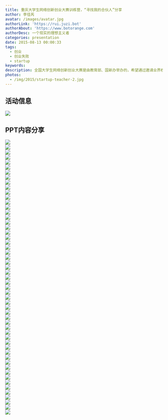 ```yaml
---
title: 重庆大学生网络创新创业大赛训练营，“寻找我的合伙人”分享
author: 李佳芮
avatar: /images/avatar.jpg
authorLink: 'https://rui.juzi.bot'
authorAbout: 'https://www.botorange.com'
authorDesc: 一个现实的理想主义者
categories: presentation
date: 2015-08-13 00:00:33
tags: 
  - 创业 
  - 创业失败 
  - startup
keywords:
description: 全国大学生网络创新创业大赛是由教育部、国新办举办的，希望通过邀请业界权威、资深经理人,企业CEO通过不同形式的授课知道，使得营员做到理论结合实际。我的授课主题是，创业路上，从未言败
photos:
  - /img/2015/startup-teacher-2.jpg
---
```


## 活动信息      
![](/img/2015/startup-teacher-1.jpeg)    

## PPT内容分享

![](/img/2015/startup-teacher-2.jpg)       
![](/img/2015/startup-teacher-3.jpg)              
![](/img/2015/startup-teacher-4.jpg)       
![](/img/2015/startup-teacher-5.jpg)       
![](/img/2015/startup-teacher-6.jpg)       
![](/img/2015/startup-teacher-7.jpg)       
![](/img/2015/startup-teacher-8.jpg)       
![](/img/2015/startup-teacher-9.jpg)       
![](/img/2015/startup-teacher-10.jpg)       
![](/img/2015/startup-teacher-11.jpg)       
![](/img/2015/startup-teacher-12.jpg)       
![](/img/2015/startup-teacher-13.jpg)       
![](/img/2015/startup-teacher-14.jpg)       
![](/img/2015/startup-teacher-15.jpg)       
![](/img/2015/startup-teacher-16.jpg)       
![](/img/2015/startup-teacher-17.jpg)       
![](/img/2015/startup-teacher-18.jpg)       
![](/img/2015/startup-teacher-19.jpg)       
![](/img/2015/startup-teacher-20.jpg)       
![](/img/2015/startup-teacher-21.jpg)       
![](/img/2015/startup-teacher-22.jpg)      
![](/img/2015/startup-teacher-23.jpg)              
![](/img/2015/startup-teacher-24.jpg)       
![](/img/2015/startup-teacher-25.jpg)       
![](/img/2015/startup-teacher-26.jpg)       
![](/img/2015/startup-teacher-27.jpg)       
![](/img/2015/startup-teacher-28.jpg)       
![](/img/2015/startup-teacher-29.jpg)       
![](/img/2015/startup-teacher-30.jpg)       
![](/img/2015/startup-teacher-31.jpg)       
![](/img/2015/startup-teacher-32.jpg)       
![](/img/2015/startup-teacher-33.jpg)       
![](/img/2015/startup-teacher-34.jpg)       
![](/img/2015/startup-teacher-35.jpg)       
![](/img/2015/startup-teacher-36.jpg)       
![](/img/2015/startup-teacher-37.jpg)       
![](/img/2015/startup-teacher-38.jpg)       
![](/img/2015/startup-teacher-39.jpg)       
![](/img/2015/startup-teacher-40.jpg)       
![](/img/2015/startup-teacher-41.jpg)       
![](/img/2015/startup-teacher-42.jpg)    
![](/img/2015/startup-teacher-43.jpg)              
![](/img/2015/startup-teacher-44.jpg)       
![](/img/2015/startup-teacher-45.jpg)       
![](/img/2015/startup-teacher-46.jpg)       
![](/img/2015/startup-teacher-47.jpg)       
![](/img/2015/startup-teacher-48.jpg)       
![](/img/2015/startup-teacher-49.jpg)       
![](/img/2015/startup-teacher-50.jpg)       
![](/img/2015/startup-teacher-51.jpg)       
![](/img/2015/startup-teacher-52.jpg)       
![](/img/2015/startup-teacher-53.jpg)       
![](/img/2015/startup-teacher-54.jpg)       
![](/img/2015/startup-teacher-55.jpg)       
![](/img/2015/startup-teacher-56.jpg)       
